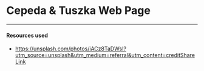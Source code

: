 # Cepeda & Tuszka Web Page
___


#### Resources used
* https://unsplash.com/photos/iACz8TaDWsI?utm_source=unsplash&utm_medium=referral&utm_content=creditShareLink

